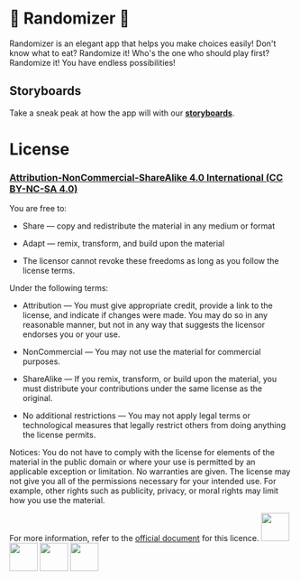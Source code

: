 # 🎲 Randomizer 🎲 

Randomizer is an elegant app that helps you make choices easily! Don't know what to eat? Randomize it! Who's the one who should play first? Randomize it! You have endless possibilities!

## Storyboards
Take a sneak peak at how the app will with our **[storyboards](https://gitlab.iut-clermont.uca.fr/jurodrigue/randomizerxf/wikis/6.-Storyboards)**.

# License 

### [Attribution-NonCommercial-ShareAlike 4.0 International (CC BY-NC-SA 4.0)](https://creativecommons.org/licenses/by-nc-sa/4.0/)

You are free to:

*  Share — copy and redistribute the material in any medium or format

*  Adapt — remix, transform, and build upon the material

*  The licensor cannot revoke these freedoms as long as you follow the license terms.

Under the following terms:

*  Attribution — You must give appropriate credit, provide a link to the license, and indicate if changes were made. You may do so in any reasonable manner, but not in any way that suggests the licensor endorses you or your use.


*  NonCommercial — You may not use the material for commercial purposes.


*  ShareAlike — If you remix, transform, or build upon the material, you must distribute your contributions under the same license as the original.


*  No additional restrictions — You may not apply legal terms or technological measures that legally restrict others from doing anything the license permits.

Notices:
You do not have to comply with the license for elements of the material in the public domain or where your use is permitted by an applicable exception or limitation.
No warranties are given. The license may not give you all of the permissions necessary for your intended use. For example, other rights such as publicity, privacy, or moral rights may limit how you use the material.

For more information, refer to the [official document](https://creativecommons.org/licenses/by-nc-sa/4.0/legalcode) for this licence.
<img src="https://creativecommons.org/images/deed/cc-logo.jpg" width="50" height="50"/> 
<img src="https://mirrors.creativecommons.org/presskit/icons/by.png" width="50" height="50"/> 
<img src="https://mirrors.creativecommons.org/presskit/icons/nc-eu.png" width="50" height="50"/> 
<img src="https://mirrors.creativecommons.org/presskit/icons/sa.png" width="50" height="50"/>
